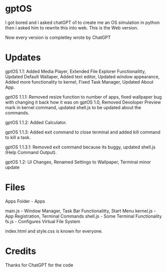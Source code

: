 # gptOS
I got bored and i asked chatGPT o1 to create me an OS simulation in python then i asked him to rewrite this into web. This is the Web version.

Now every version is completley wrote by ChatGPT


# Updates

gptOS 1.1: Added Media Player, Extended File Explorer Functionalitty, Updated Default Wallaper, Added text editor, Updated window appearance, Added more functionality to kernel, Fixed Task Manager, Updated About App.

gptOS 1.1.1: Removed resize function to number of apps, fixed wallpaper bug with changing it back how it was on gptOS 1.0, Removed Devoloper Preview mark in kernel command, updated shell.js to be updated about the commands.

gptOS 1.1.2: Added Calculator.

gptOS 1.1.3: Added exit command to close terminal and added kill command to kill a task.

gptOS 1.1.3.1: Removed exit command because its buggy, updated shell.js (Help Command Output).

gptOS 1.2: UI Changes, Renamed Settings to Wallpaper, Terminal minor update

# Files

Apps Folder - Apps

main.js - Window Manager, Task Bar Functionalitty, Start Menu
kernel.js - App Registration, Terminal Commands
shell.js - Some Terminal Functionality
fs.js - Configures Virtual File System

index.html and style.css is known for everyone.

# Credits

Thanks for ChatGPT for the code

